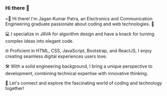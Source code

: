 ### Hi there 👋

<👋 Hi there! I'm Jagan Kumar Patra, an Electronics and Communication Engineering graduate passionate about coding and web technologies. 🚀

💻 I specialize in JAVA for algorithm design and have a knack for turning complex ideas into elegant code.

🌐 Proficient in HTML, CSS, JavaScript, Bootstrap, and ReactJS, I enjoy creating seamless digital experiences users love.

🛠️ With a solid engineering background, I bring a unique perspective to development, combining technical expertise with innovative thinking.

🌟 Let's connect and explore the fascinating world of coding and technology together!
>
